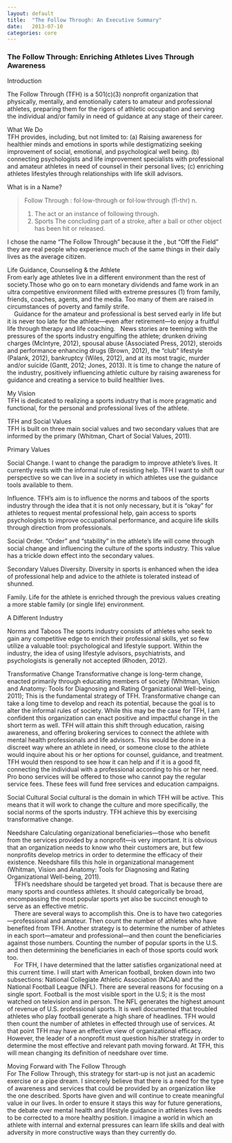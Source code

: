 ```yaml
---
layout: default
title:  "The Follow Through: An Executive Summary"
date:   2013-07-10
categories: core
---
```


### The Follow Through: Enriching Athletes Lives Through Awareness ###

Introduction

The Follow Through (TFH) is a 501(c)(3) nonprofit organization that physically, mentally, and emotionally caters to amateur and professional athletes, preparing them for the rigors of athletic occupation and serving the individual and/or family in need of guidance at any stage of their career.  

What We Do  
TFH provides, including, but not limited to: (a) Raising awareness for healthier minds and emotions in sports while destigmatizing seeking improvement of social, emotional, and psychological well being.  (b) connecting psychologists and life improvement specialists with professional and amateur athletes in need of counsel in their personal lives; (c) enriching athletes lifestyles through relationships with life skill advisors.  

What is in a Name?  
>Follow Through : fol·low-through or fol·low·through (fl-thr)
>n.
>1. The act or an instance of following through.
>2. Sports The concluding part of a stroke, after a ball or other object has been hit or released.

I chose the name “The Follow Through” because it the , but “Off the Field” they are real people who experience much of the same things in their daily lives as the average citizen.  

Life Guidance, Counseling & the Athlete  
From early age athletes live in a different environment than the rest of society.Those who go on to earn monetary dividends and fame work in an ultra competitive environment filled with extreme pressures (1) from family, friends, coaches, agents, and the media. Too many of them are raised in circumstances of poverty and family strife.  
&nbsp;&nbsp;&nbsp;&nbsp;Guidance for the amateur and professional is best served early in life but it is never too late for the athlete—even after retirement—to enjoy a fruitful life through therapy and life coaching.
&nbsp;&nbsp;News stories are teeming with the pressures of the sports industry engulfing the athlete; drunken driving charges (McIntyre, 2012), spousal abuse (Associated Press, 2012), steroids and performance enhancing drugs (Brown, 2012), the “club” lifestyle (Palank, 2012), bankruptcy (Wiles, 2012), and at its most tragic, murder and/or suicide (Gantt, 2012; Jones, 2013). It is time to change the nature of the industry, positively influencing athletic culture by raising awareness for guidance and creating a service to build healthier lives.  

My Vision  
TFH is dedicated to realizing a sports industry that is more pragmatic and functional, for the personal and professional lives of the athlete.  

TFH and Social Values  
TFH is built on three main social values and two secondary values that are informed by the primary (Whitman, Chart of Social Values, 2011).  

Primary Values

Social Change. I want to change the paradigm to improve athlete’s lives. It currently rests with the informal rule of resisting help. TFH I want to shift our perspective so we can live in a society in which athletes use the guidance tools available to them.  

Influence. TFH’s aim is to influence the norms and taboos of the sports industry through the idea that it is not only necessary, but it is “okay” for athletes to request mental professional help, gain access to sports psychologists to improve occupational performance, and acquire life skills through direction from professionals.  

Social Order. “Order” and “stability” in the athlete’s life will come through social change and influencing the culture of the sports industry. This value has a trickle down effect into the secondary values.  

Secondary Values
	Diversity. Diversity in sports is enhanced when the idea of professional help and advice to the athlete is tolerated instead of shunned.  

Family. Life for the athlete is enriched through the previous values creating a more stable family (or single life) environment.  

A Different Industry

Norms and Taboos
The sports industry consists of athletes who seek to gain any competitive edge to enrich their professional skills, yet so few utilize a valuable tool: psychological and lifestyle support. Within the industry, the idea of using lifestyle advisors, psychiatrists, and psychologists is generally not accepted (Rhoden, 2012).  

Transformative Change
Transformative change is long-term change, enacted primarily through educating members of society (Whitman, Vision and Anatomy: Tools for Diagnosing and Rating Organizational Well-being, 2011); This is the fundamental strategy of TFH. Transformative change can take a long time to develop and reach its potential, because the goal is to alter the informal rules of society. While this may be the case for TFH, I am confident this organization can enact positive and impactful change in the short term as well. TFH will attain this shift through education, raising awareness, and offering brokering services to connect the athlete with mental health professionals and life advisors. This would be done in a discreet way where an athlete in need, or someone close to the athlete would inquire about his or her options for counsel, guidance, and treatment. TFH would then respond to see how it can help and if it is a good fit, connecting the individual with a professional according to his or her need.  Pro bono services will be offered to those who cannot pay the regular service fees. These fees will fund free services and education campaigns.  

Social Cultural
Social cultural is the domain in which TFH will be active. This means that it will work to change the culture and more specifically, the social norms of the sports industry. TFH achieve this by exercising transformative change.  

Needshare
Calculating organizational beneficiaries—those who benefit from the services provided by a nonprofit—is very important. It is obvious that an organization needs to know who their customers are, but few nonprofits develop metrics in order to determine the efficacy of their existence. Needshare fills this hole in organizational management (Whitman, Vision and Anatomy: Tools for Diagnosing and Rating Organizational Well-being, 2011).  
&nbsp;&nbsp;&nbsp;&nbsp;TFH’s needshare should be targeted yet broad. That is because there are many sports and countless athletes. It should categorically be broad, encompassing the most popular sports yet also be succinct enough to serve as an effective metric.  
&nbsp;&nbsp;&nbsp;&nbsp;There are several ways to accomplish this. One is to have two categories—professional and amateur. Then count the number of athletes who have benefited from TFH. Another strategy is to determine the number of athletes in each sport—amateur and professional—and then count the beneficiaries against those numbers. Counting the number of popular sports in the U.S. and then determining the beneficiaries in each of those sports could work too.  
&nbsp;&nbsp;&nbsp;&nbsp;For TFH, I have determined that the latter satisfies organizational need at this current time. I will start with American football, broken down into two subsections: National Collegiate Athletic Association (NCAA) and the National Football League (NFL). There are several reasons for focusing on a single sport. Football is the most visible sport in the U.S; it is the most watched on television and in person. The NFL generates the highest amount of revenue of U.S. professional sports. It is well documented that troubled athletes who play football generate a high share of headlines. TFH would then count the number of athletes in effected through use of services. At that point TFH may have an effective view of organizational efficacy. However, the leader of a nonprofit must question his/her strategy in order to determine the most effective and relevant path moving forward. At TFH, this will mean changing its definition of needshare over time. 

Moving Forward with The Follow Through  
For The Follow Through, this strategy for start-up is not just an academic exercise or a pipe dream. I sincerely believe that there is a need for the type of awareness and services that could be provided by an organization like the one described. Sports have given and will continue to create meaningful value in our lives. In order to ensure it stays this way for future generations, the debate over mental health and lifestyle guidance in athletes lives needs to be corrected to a more healthy position. I imagine a world in which an athlete with internal and external pressures can learn life skills and deal with adversity in more constructive ways than they currently do. 